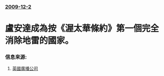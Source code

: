 ### [2009-12-2](/news/2009/12/2/index.md)

##### 
#  盧安達成為按《渥太華條約》第一個完全消除地雷的國家。




### 信息来源:

1. [英國廣播公司](http://news.bbc.co.uk/1/hi/world/africa/8388822.stm)
